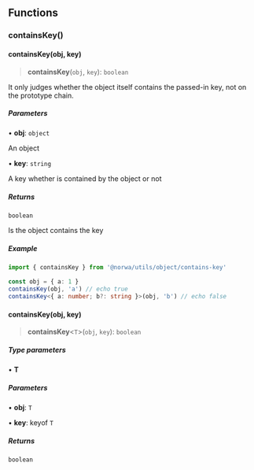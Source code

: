 ## Functions

### containsKey()

#### containsKey(obj, key)

> **containsKey**(`obj`, `key`): `boolean`

It only judges whether the object itself contains the passed-in key, not on the prototype chain.

##### Parameters

• **obj**: `object`

An object

• **key**: `string`

A key whether is contained by the object or not

##### Returns

`boolean`

Is the object contains the key

##### Example

```ts
import { containsKey } from '@norwa/utils/object/contains-key'

const obj = { a: 1 }
containsKey(obj, 'a') // echo true
containsKey<{ a: number; b?: string }>(obj, 'b') // echo false
```

#### containsKey(obj, key)

> **containsKey**\<`T`\>(`obj`, `key`): `boolean`

##### Type parameters

• **T**

##### Parameters

• **obj**: `T`

• **key**: keyof `T`

##### Returns

`boolean`
